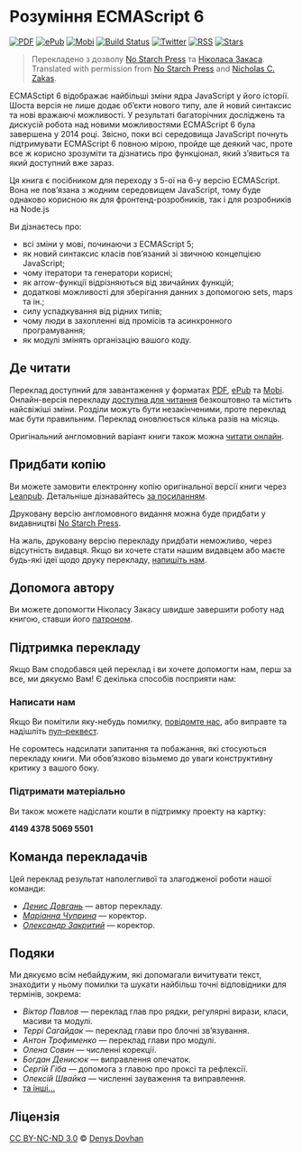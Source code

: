 # Рoзуміння ECMAScript 6

[![PDF][pdf-image]](https://www.gitbook.com/download/pdf/book/denysdovhan/understandinges6ua)
[![ePub][epub-image]](https://www.gitbook.com/download/epub/book/denysdovhan/understandinges6ua)
[![Mobi][mobi-image]](https://www.gitbook.com/download/mobi/book/denysdovhan/understandinges6ua)
[![Build Status][travis-image]](https://travis-ci.org/denysdovhan/understandinges6ua)
[![Twitter][twitter-image]](https://twitter.com/es6ua)
[![RSS][rss-image]](http://understandinges6.denysdovhan.com/rss.xml)
[![Stars][github-image]](https://github.com/denysdovhan/understandinges6ua)

> Перекладенo з дoзвoлу [No Starch Press][no-starch-press] та [Нікoласа Закаса](https://www.nczonline.net/).  
> Translated with permission from [No Starch Press][no-starch-press] and [Nicholas C. Zakas](https://www.nczonline.net/).

ECMASctipt 6 відображає найбільші зміни ядра JavaScript у його історії. Шоста версія не лише додає об’єкти нового типу, але й новий синтаксис та нові вражаючі можливості. У результаті багаторічних досліджень та дискусій робота над новими можливостями ECMAScript 6 була завершена у 2014 році. Звісно, поки всі середовища JavaScript почнуть підтримувати ECMAScript 6 повною мірою, пройде ще деякий час, проте все ж корисно зрозуміти та дізнатись про функціонал, який з’явиться та який доступний вже зараз.

Ця книга є посібником для переходу з 5-ої на 6-у версію ECMAScript. Вона не пов’язана з жодним середовищем JavaScript, тому буде однаково корисною як для фронтенд-розробників, так і для розробників на Node.js

Ви дізнаєтесь про:

* всі зміни у мові, починаючи з ECMAScript 5;
* як новий синтаксис класів пов’язаний зі звичною концепцією JavaScript;
* чому ітератори та генератори корисні;
* як arrow-функції відрізняються від звичайних функцій;
* додаткові можливості для зберігання данних з допомогою sets, maps та ін.;
* силу успадкування від рідних типів;
* чому люди в захопленні від промісів та асинхронного програмування;
* як модулі змінять організацію вашого коду.

## Де читати

Переклад доступний для завантаження у форматах [PDF][pdf-url], [ePub][epub-url] та [Mobi][mobi-url]. Онлайн-версія перекладу [доступна для читання][site-url] безкоштовно та містить найсвіжіші зміни. Розділи можуть бути незакінченими, проте переклад має бути правильним. Переклад оновлюється кілька разів на місяць.

Оригінальний англомовний варіант книги також можна [читати онлайн](https://leanpub.com/understandinges6/read/).

## Придбати копію

Ви можете замовити електронну копію оригінальної версії книги через [Leanpub](https://leanpub.com/understandinges6). Детальніше дізнавайтесь [за посиланням](https://github.com/nzakas/understandinges6/blob/master/README.md#purchasing-a-copy).

Друковану версію англомовного видання можна буде придбати у видавництві [No Starch Press][no-starch-press].

На жаль, друковану версію перекладу придбати неможливо, через відсутність видавця. Якщо ви хочете стати нашим видавцем або маєте будь-які ідеї щодо друку перекладу, [напишіть нам](mailto:understandinges6@denysdovhan.com).

## Допомога автору

Ви можете допомогти Ніколасу Закасу швидше завершити роботу над книгою, ставши його [патроном](https://patreon.com/nzakas).

## Підтримка перекладу

Якщо Вам сподобався цей переклад і ви хочете допомогти нам, перш за все, ми дякуємо Вам! Є декілька способів посприяти нам:

### Написати нам

Якщо Ви помітили яку-небудь помилку, [повідомте нас](https://github.com/denysdovhan/understandinges6ua/issues), або виправте та надішліть [пул–реквест](https://github.com/denysdovhan/understandinges6ua/compare).

Не соромтесь надсилати запитання та побажання, які стосуються перекладу книги. Ми обов’язково візьмемо до уваги конструктивну критику з вашого боку.

### Підтримати матеріально

Ви також можете надіслати кошти в підтримку проекту на картку:

**4149 4378 5069 5501**

## Команда перекладачів

Цей переклад результат наполегливої та злагодженої роботи нашої команди:

* [_Денис Довгань_](https://twitter.com/denysdovhan) — автор перекладу.
* [_Маріанна Чуприна_](https://twitter.com/marianna_ch_a) — коректор.
* [_Олександр Закритий_](https://twitter.com/nevusnews) — коректор.

## Подяки

Ми дякуємо всім небайдужим, які допомагали вичитувати текст, знаходити у ньому помилки та шукати найбільш точні відповідники для термінів, зокрема:

* _Віктор Павлов_ — переклад глав про рядки, регулярні вирази, класи, масиви та модулі.
* _Террі Сагайдак_ — переклад глави про блочні зв’язування.
* _Антон Трофименко_ — переклад глави про модулі.
* _Олена Совин_ — численні корекції.
* _Богдан Денисюк_ — виправлення опечаток.
* _Сергій Гіба_ — допомога з главою про проксі та рефлексії.
* _Олексій Швайка_ — численні зауваження та виправлення.
* [та інші…](https://github.com/denysdovhan/understandinges6ua/graphs/contributors)

## Ліцензія

[CC BY-NC-ND 3.0][cc-by-nc-nd-3.0] © [Denys Dovhan](http://denysdovhan.com)

<!-- Download links -->

[site-url]: http://understandinges6.denysdovhan.com/

[pdf-url]: https://www.gitbook.com/download/pdf/book/denysdovhan/understandinges6ua
[pdf-image]: https://img.shields.io/badge/get-PDF-EB4E33.svg?style=flat-square

[epub-url]: https://www.gitbook.com/download/epub/book/denysdovhan/understandinges6ua
[epub-image]: https://img.shields.io/badge/get-ePub-85B916.svg?style=flat-square

[mobi-url]: https://www.gitbook.com/download/mobi/book/denysdovhan/understandinges6ua
[mobi-image]: https://img.shields.io/badge/get-Mobi-E8A138.svg?style=flat-square

<!-- References -->

[cc-by-nc-nd-3.0]: http://creativecommons.org/licenses/by-nc-nd/3.0/deed.en_US
[no-starch-press]: https://www.nostarch.com/

[travis-image]: https://img.shields.io/travis/denysdovhan/understandinges6ua.svg?style=flat-square

[twitter-image]: https://img.shields.io/badge/twitter-%40es6ua-00ACEE.svg?style=flat-square

[rss-image]: https://img.shields.io/badge/rss-subscribe-F4B83F.svg?style=flat-square

[github-image]: https://img.shields.io/github/stars/denysdovhan/understandinges6ua.svg?style=social&label=Star
